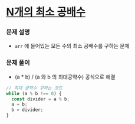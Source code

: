 # [N개의 최소 공배수](https://school.programmers.co.kr/learn/courses/30/lessons/12953)

### 문제 설명

- `arr` 에 들어있는 모든 수의 최소 공배수를 구하는 문제

### 문제 풀이

- (a \* b) / (a 와 b 의 최대공약수) 공식으로 해결

```js
// 최대 공약수 구하는 코드
while (a % b !== 0) {
  const divider = a % b;
  a = b;
  b = divider;
}
```
